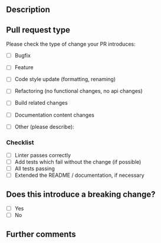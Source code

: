 ## Description

<!--  Please explain the object of this PR and the changes you made.
A reference to a github issue would be appreciated. --> 

## Pull request type

<!-- Please do not submit updates to dependencies unless it fixes an issue. --> 

<!-- Please try to limit your pull request to one type, submit multiple pull requests if needed. --> 

Please check the type of change your PR introduces:
- [ ] Bugfix
- [ ] Feature
- [ ] Code style update (formatting, renaming)
- [ ] Refactoring (no functional changes, no api changes)
- [ ] Build related changes
- [ ] Documentation content changes
- [ ] Other (please describe):


### Checklist

- [ ] Linter passes correctly
- [ ] Add tests which fail without the change (if possible)
- [ ] All tests passing
- [ ] Extended the README / documentation, if necessary

## Does this introduce a breaking change?

<!-- If this introduces a breaking change, please describe the impact and migration path for existing applications below. -->

- [ ] Yes
- [ ] No

## Further comments

<!-- If this is a relatively large or complex change, kick off the discussion by explaining why you chose the solution you did and what alternatives you considered, etc... -->
